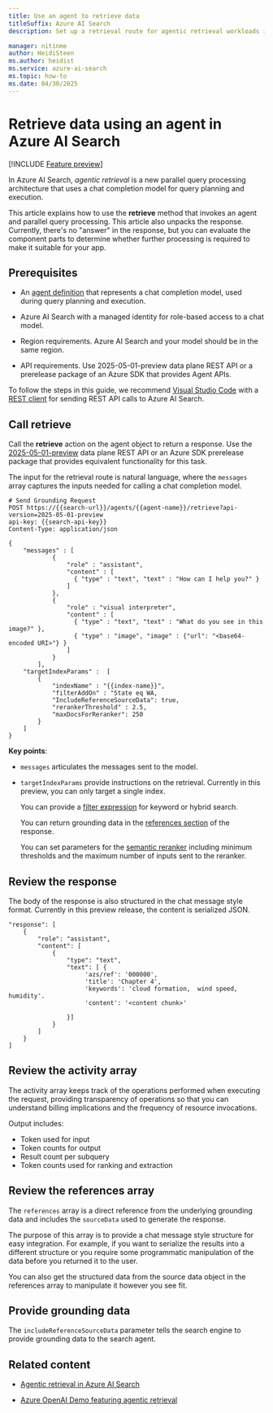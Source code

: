 ```yaml
---
title: Use an agent to retrieve data
titleSuffix: Azure AI Search
description: Set up a retrieval route for agentic retrieval workloads in Azure AI Search.

manager: nitinme
author: HeidiSteen
ms.author: heidist
ms.service: azure-ai-search
ms.topic: how-to
ms.date: 04/30/2025
---
```


# Retrieve data using an agent in Azure AI Search

[!INCLUDE [Feature preview](./includes/previews/preview-generic.md)]

In Azure AI Search, *agentic retrieval* is a new parallel query processing architecture that uses a chat completion model for query planning and execution. 

This article explains how to use the **retrieve** method that invokes an agent and parallel query processing. This article also unpacks the response. Currently, there's no "answer" in the response, but you can evaluate the component parts to determine whether further processing is required to make it suitable for your app.

## Prerequisites

+ An [agent definition](search-agentic-retrieval-how-to-create.md) that represents a chat completion model, used during query planning and execution.

+ Azure AI Search with a managed identity for role-based access to a chat model.

+ Region requirements. Azure AI Search and your model should be in the same region.

+ API requirements. Use 2025-05-01-preview data plane REST API or a prerelease package of an Azure SDK that provides Agent APIs.

To follow the steps in this guide, we recommend [Visual Studio Code](https://code.visualstudio.com/download) with a [REST client](https://marketplace.visualstudio.com/items?itemName=humao.rest-client) for sending REST API calls to Azure AI Search.

## Call retrieve

Call the **retrieve** action on the agent object to return a response. Use the [2025-05-01-preview](/rest/api/searchservice/operation-groups?view=rest-searchservice-2025-05-01-preview&preserve-view=true) data plane REST API or an Azure SDK prerelease package that provides equivalent functionality for this task.

The input for the retrieval route is natural language, where the `messages` array captures the inputs needed for calling a chat completion model.

```http
# Send Grounding Request
POST https://{{search-url}}/agents/{{agent-name}}/retrieve?api-version=2025-05-01-preview
api-key: {{search-api-key}}
Content-Type: application/json

{
    "messages" : [
            {
                "role" : "assistant",
                "content" : [
                  { "type" : "text", "text" : "How can I help you?" }
                ]
            },
            {
                "role" : "visual interpreter",
                "content" : [
                  { "type" : "text", "text" : "What do you see in this image?" },
                  { "type" : "image", "image" : {"url": "<base64-encoded URI>"} }
                ]
            }
        ],
    "targetIndexParams" :  [
        { 
            "indexName" : "{{index-name}}",
            "filterAddOn" : "State eq WA,
            "IncludeReferenceSourceData": true, 
            "rerankerThreshold" : 2.5,
            "maxDocsForReranker": 250
        } 
    ]
}
```

**Key points**:

+ `messages` articulates the messages sent to the model.

+ `targetIndexParams` provide instructions on the retrieval. Currently in this preview, you can only target a single index. 

   You can provide a [filter expression](search-filters.md) for keyword or hybrid search. 

   You can return grounding data in the [references section](#review-the-references-array) of the response.

   You can set parameters for the [semantic reranker](semantic-how-to-configure.md) including minimum thresholds and the maximum number of inputs sent to the reranker.

## Review the response

The body of the response is also structured in the chat message style format. Currently in this preview release, the content is serialized JSON.

```http
"response": [
    {
        "role": "assistant",
        "content": [
            {
                "type": "text",
                "text": [ {
                     'azs/ref': '000000',
                     'title': 'Chapter 4',
                     'keywords': 'cloud formation,  wind speed, humidity'.
                     'content': '<content chunk>'
                
                }]
            }
        ]
    }
]
```

## Review the activity array

The activity array keeps track of the operations performed when executing the request, providing transparency of operations so that you can understand billing implications and the frequency of resource invocations.

Output includes:

+ Token used for input
+ Token counts for output
+ Result count per subquery
+ Token counts used for ranking and extraction

## Review the references array

The `references` array is a direct reference from the underlying grounding data and includes the `sourceData` used to generate the response.

The purpose of this array is to provide a chat message style structure for easy integration. For example, if you want to serialize the results into a different structure or you require some programmatic manipulation of the data before you returned it to the user.

You can also get the structured data from the source data object in the references array to manipulate it however you see fit.

## Provide grounding data

The `includeReferenceSourceData` parameter tells the search engine to provide grounding data to the search agent.

## Related content

+ [Agentic retrieval in Azure AI Search](search-agentic-retrieval-concept.md)

+ [Azure OpenAI Demo featuring agentic retrieval](https://github.com/Azure-Samples/azure-search-openai-demo)
